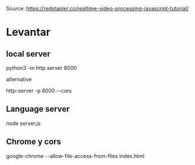 Source: https://redstapler.co/realtime-video-processing-javascript-tutorial/


# Levantar
## local server

python3 -m http.server 8000

alternative

http-server -p 8000 --cors

## Language server

node server.js

## Chrome y cors
google-chrome --allow-file-access-from-files index.html
